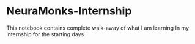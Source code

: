 # NeuraMonks-Internship
This notebook contains complete walk-away of what I am learning In my internship for the starting days
